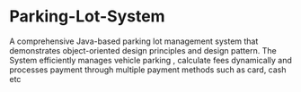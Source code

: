 # Parking-Lot-System
A comprehensive Java-based parking lot management system that demonstrates object-oriented design principles and design pattern. The System efficiently manages vehicle parking , calculate fees dynamically and processes payment through multiple payment methods such as card, cash etc
